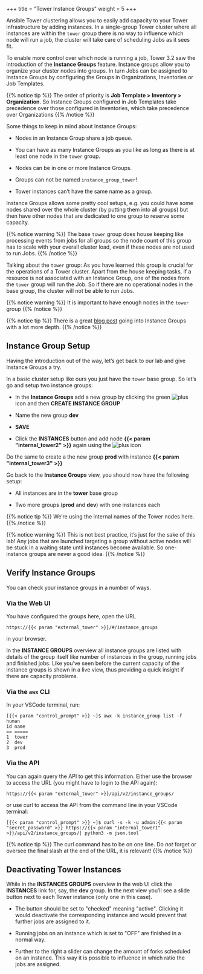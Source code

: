 +++
title = "Tower Instance Groups"
weight = 5
+++

Ansible Tower clustering allows you to easily add capacity to your Tower infrastructure by adding instances. In a single-group Tower cluster where all instances are within the `tower` group there is no way to influence which node will run a job, the cluster will take care of scheduling Jobs as it sees fit.

To enable more control over which node is running a job, Tower 3.2 saw the introduction of the **Instance Groups** feature. Instance groups allow you to organize your cluster nodes into groups. In turn Jobs can be assigned to Instance Groups by configuring the Groups in Organizations, Inventories or Job Templates.

{{% notice tip %}}
The order of priority is **Job Template > Inventory > Organization**. So Instance Groups configured in Job Templates take precedence over those configured in Inventories, which take precedence over Organizations
{{% /notice %}}

Some things to keep in mind about Instance Groups:

- Nodes in an Instance Group share a job queue.

- You can have as many Instance Groups as you like as long as there is at least one node in the `tower` group.

- Nodes can be in one or more Instance Groups.

- Groups can not be named `instance_group_tower`\!

- Tower instances can’t have the same name as a group.

Instance Groups allows some pretty cool setups, e.g. you could have some nodes shared over the whole cluster (by putting them into all groups) but then have other nodes that are dedicated to one group to reserve some capacity.

{{% notice warning %}}
The base `tower` group does house keeping like processing events from jobs for all groups so the node count of this group has to scale with your overall cluster load, even if these nodes are not used to run Jobs.
{{% /notice %}}

Talking about the `tower` group: As you have learned this group is crucial for the operations of a Tower cluster. Apart from the house keeping tasks, if a resource is not associated with an Instance Group, one of the nodes from the `tower` group will run the Job. So if there are no operational nodes in the base group, the cluster will not be able to run Jobs.

{{% notice warning %}}
It is important to have enough nodes in the `tower` group
{{% /notice %}}

{{% notice tip %}}
There is a great [blog post](https://www.ansible.com/blog/ansible-tower-feature-spotlight-instance-groups-and-isolated-nodes) going into Instance Groups with a lot more depth.
{{% /notice %}}

## Instance Group Setup

Having the introduction out of the way, let’s get back to our lab and give Instance Groups a try.

In a basic cluster setup like ours you just have the `tower` base group. So let’s go and setup two instance groups:

- In the **Instance Groups** add a new group by clicking the green ![plus](../../images/green_plus.png?classes=inline) icon and then **CREATE INSTANCE GROUP**

- Name the new group **dev**

- **SAVE**

- Click the **INSTANCES** button and add node **{{< param "internal_tower2" >}}** again using the ![plus](../../images/green_plus.png?classes=inline) icon

Do the same to create a the new group **prod** with instance **{{< param "internal_tower3" >}}**

Go back to the **Instance Groups** view, you should now have the following setup:

- All instances are in the **tower** base group

- Two more groups (**prod** and **dev**) with one instances each

{{% notice tip %}}
We’re using the internal names of the Tower nodes here.
{{% /notice %}}

{{% notice warning %}}
This is not best practice, it’s just for the sake of this lab! Any jobs that are launched targeting a group without active nodes will be stuck in a waiting state until instances become available. So one-instance groups are never a good idea.
{{% /notice %}}

## Verify Instance Groups

You can check your instance groups in a number of ways.

### Via the Web UI

You have configured the groups here, open the URL

    https://{{< param "external_tower" >}}/#/instance_groups

in your browser.

In the **INSTANCE GROUPS** overview all instance groups are listed with details of the group itself like number of instances in the group, running jobs and finished jobs. Like you’ve seen before the current capacity of the instance groups is shown in a live view, thus providing a quick insight if there are capacity problems.

### Via the `awx` CLI

In your VSCode terminal, run:

    [{{< param "control_prompt" >}} ~]$ awx -k instance_group list -f human
    id name
    == =====
    1  tower
    2  dev
    3  prod

### Via the API

You can again query the API to get this information. Either use the browser to access the URL (you might have to login to the API again):

  `https://{{< param "external_tower" >}}/api/v2/instance_groups/`

or use curl to access the API from the command line in your VSCode terminal:

`[{{< param "control_prompt" >}} ~]$ curl -s -k -u admin:{{< param "secret_password" >}} https://{{< param "internal_tower1" >}}/api/v2/instance_groups/| python3 -m json.tool`

{{% notice tip %}}
The curl command has to be on one line. Do _not_ forget or oversee the final slash at the end of the URL, it is relevant!
{{% /notice %}}

## Deactivating Tower Instances

While in the **INSTANCES GROUPS** overview in the web UI click the **INSTANCES** link for, say, the **dev** group. In the next view you’ll see a slide button next to each Tower instance (only one in this case).

- The button should be set to "checked" meaning "active". Clicking it would deactivate the corresponding instance and would prevent that further jobs are assigned to it.

- Running jobs on an instance which is set to "OFF" are finished in a normal way.

- Further to the right a slider can change the amount of forks scheduled on an instance. This way it is possible to influence in which ratio the jobs are assigned.
